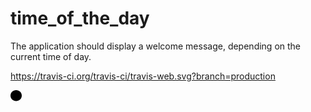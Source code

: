 # time_of_the_day
The application should display a welcome message, depending on the current time of day.

<img/>https://travis-ci.org/travis-ci/travis-web.svg?branch=production</img>

<svg data-src="https://dmmj3mmt94rvw.cloudfront.net/img/inner/icons/Status-Passed.svg" data-reactid=".0.2.3.1.0.0.0.0.0.0.0.0" class="status passed injected-svg badge-icon" version="1.1" viewBox="0 0 18 18" height="18px" width="18px" xmlns="http://www.w3.org/2000/svg">
  <style>
    /* Style applied when viewed unembedded. */
    svg:root .circle { fill: gray; }
    svg:root .icon { fill: white; }
  </style>
  <path d="m 0,8.7428571 c 0,4.8209569 4.03725,8.7428569 9,8.7428569 4.96275,0 9,-3.9219 9,-8.7428569 C 18,3.9219 13.96275,0 9,0 4.03725,0 0,3.9219 0,8.7428571 z" class="circle"></path>
  <path d="m 8.384723,12.629174 c 0.00379,-0.0037 0.00757,-0.0074 0.011315,-0.01114 L 13.846604,7.167466 C 14.242842,6.7712279 14.239257,6.141648 13.848733,5.7511236 13.455486,5.3578767 12.82409,5.3615524 12.43239,5.7532524 L 7.6463961,10.539246 5.4996226,8.3924729 C 5.1230892,8.0159396 4.5104313,8.018357 4.1310649,8.3977233 3.7490533,8.7797349 3.7493483,9.3898134 4.1258152,9.7662803 l 2.8793333,2.8793337 c 0.3765337,0.376533 0.9891908,0.374116 1.3685571,-0.0053 0.00368,-0.0037 0.00738,-0.0074 0.011015,-0.01119 z" class="icon"></path>
</svg>
